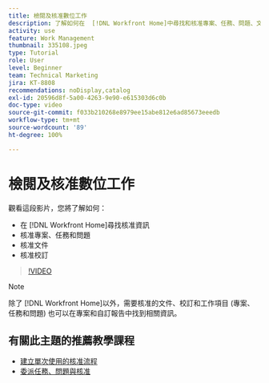 ```yaml
---
title: 檢閱及核准數位工作
description: 了解如何在  [!DNL Workfront Home]中尋找和核准專案、任務、問題、文件和校訂。
activity: use
feature: Work Management
thumbnail: 335108.jpeg
type: Tutorial
role: User
level: Beginner
team: Technical Marketing
jira: KT-8808
recommendations: noDisplay,catalog
exl-id: 20596d8f-5a00-4263-9e90-e615303d6c0b
doc-type: video
source-git-commit: f033b210268e8979ee15abe812e6ad85673eeedb
workflow-type: tm+mt
source-wordcount: '89'
ht-degree: 100%

---
```


# 檢閱及核准數位工作

觀看這段影片，您將了解如何：

* 在 [!DNL Workfront Home]尋找核准資訊
* 核准專案、任務和問題
* 核准文件
* 核准校訂

>[!VIDEO](https://video.tv.adobe.com/v/335108/?quality=12&learn=on)


>[!NOTE]
>
>除了 [!DNL Workfront Home]以外，需要核准的文件、校訂和工作項目 (專案、任務和問題) 也可以在專案和自訂報告中找到相關資訊。

## 有關此主題的推薦教學課程

* [建立單次使用的核准流程](/help/manage-work/approval-processes-and-milestone-paths/create-a-single-use-approval-process.md)
* [委派任務、問題與核准](/help/manage-work/approval-processes-and-milestone-paths/delegate-approvals.md)


<!---
learn more URLS
Approving work
Home area for Reviewers
Guides
Home overview for Reviewers
Issue page overview
--->
